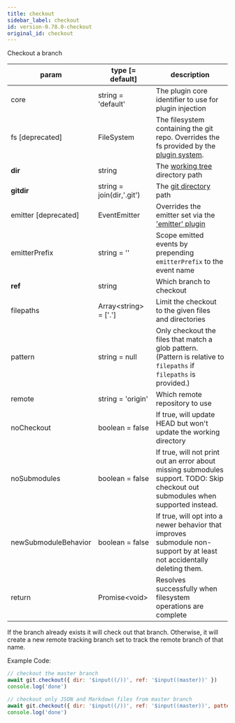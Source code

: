 ```yaml
---
title: checkout
sidebar_label: checkout
id: version-0.78.0-checkout
original_id: checkout
---
```


Checkout a branch

| param                | type [= default]          | description                                                                                                                       |
| -------------------- | ------------------------- | --------------------------------------------------------------------------------------------------------------------------------- |
| core                 | string = 'default'        | The plugin core identifier to use for plugin injection                                                                            |
| fs [deprecated]      | FileSystem                | The filesystem containing the git repo. Overrides the fs provided by the [plugin system](./plugin_fs.md).                         |
| **dir**              | string                    | The [working tree](dir-vs-gitdir.md) directory path                                                                               |
| **gitdir**           | string = join(dir,'.git') | The [git directory](dir-vs-gitdir.md) path                                                                                        |
| emitter [deprecated] | EventEmitter              | Overrides the emitter set via the ['emitter' plugin](./plugin_emitter.md)                                                         |
| emitterPrefix        | string = ''               | Scope emitted events by prepending `emitterPrefix` to the event name                                                              |
| **ref**              | string                    | Which branch to checkout                                                                                                          |
| filepaths            | Array\<string\> = ['.']   | Limit the checkout to the given files and directories                                                                             |
| pattern              | string = null             | Only checkout the files that match a glob pattern. (Pattern is relative to `filepaths` if `filepaths` is provided.)               |
| remote               | string = 'origin'         | Which remote repository to use                                                                                                    |
| noCheckout           | boolean = false           | If true, will update HEAD but won't update the working directory                                                                  |
| noSubmodules         | boolean = false           | If true, will not print out an error about missing submodules support. TODO: Skip checkout out submodules when supported instead. |
| newSubmoduleBehavior | boolean = false           | If true, will opt into a newer behavior that improves submodule non-support by at least not accidentally deleting them.           |
| return               | Promise\<void\>           | Resolves successfully when filesystem operations are complete                                                                     |

If the branch already exists it will check out that branch. Otherwise, it will create a new remote tracking branch set to track the remote branch of that name.

Example Code:

```js live
// checkout the master branch
await git.checkout({ dir: '$input((/))', ref: '$input((master))' })
console.log('done')
```

```js live
// checkout only JSON and Markdown files from master branch
await git.checkout({ dir: '$input((/))', ref: '$input((master))', pattern: '$input((**\/*.{json,md}))' })
console.log('done')
```

<script>
(function rewriteEditLink() {
  const el = document.querySelector('a.edit-page-link.button');
  if (el) {
    el.href = 'https://github.com/isomorphic-git/isomorphic-git/edit/master/src/commands/checkout.js';
  }
})();
</script>